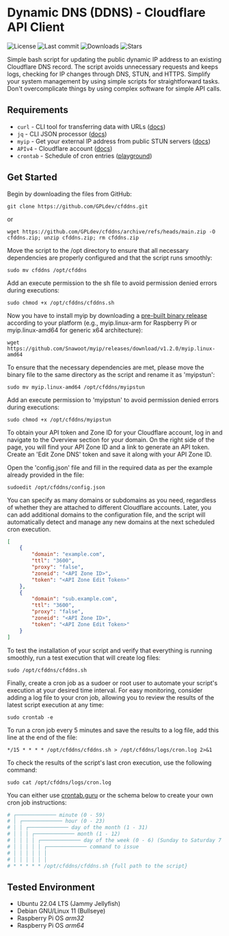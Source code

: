 # Dynamic DNS (DDNS) - Cloudflare API Client
<img alt="License" src="https://img.shields.io/github/license/GPLdev/cfddns?color=blue&style=plastic"> <img alt="Last commit" src="https://img.shields.io/github/last-commit/GPLdev/cfddns/main?color=blue&style=plastic"> <img alt="Downloads" src="https://img.shields.io/github/downloads/GPLdev/cfddns/total?color=blue&style=plastic"> <img alt="Stars" src="https://img.shields.io/github/stars/GPLdev/cfddns?color=blue&style=plastic">

Simple bash script for updating the public dynamic IP address to an existing Cloudflare DNS record. The script avoids unnecessary requests and keeps logs, checking for IP changes through DNS, STUN, and HTTPS. Simplify your system management by using simple scripts for straightforward tasks. Don't overcomplicate things by using complex software for simple API calls.

## Requirements

- ``curl`` - CLI tool for transferring data with URLs ([docs](https://curl.se/))
- ``jq`` - CLI JSON processor ([docs](https://stedolan.github.io/jq/))
- ``myip`` - Get your external IP address from public STUN servers ([docs](https://github.com/Snawoot/myip))
- ``APIv4`` - Cloudflare account ([docs](https://developers.cloudflare.com/api))
- ``crontab`` - Schedule of cron entries ([playground](https://crontab.guru/))

## Get Started

Begin by downloading the files from GitHub:

```
git clone https://github.com/GPLdev/cfddns.git
```
or
```
wget https://github.com/GPLdev/cfddns/archive/refs/heads/main.zip -O cfddns.zip; unzip cfddns.zip; rm cfddns.zip
```
Move the script to the /opt directory to ensure that all necessary dependencies are properly configured and that the script runs smoothly:
```
sudo mv cfddns /opt/cfddns
```
Add an execute permission to the sh file to avoid permission denied errors during executions:
```
sudo chmod +x /opt/cfddns/cfddns.sh
```
Now you have to install myip by downloading a [pre-built binary release](https://github.com/Snawoot/myip/releases/latest) according to your platform (e.g., myip.linux-arm for Raspberry Pi or myip.linux-amd64 for generic x64 architecture):
```
wget https://github.com/Snawoot/myip/releases/download/v1.2.0/myip.linux-amd64
```
To ensure that the necessary dependencies are met, please move the binary file to the same directory as the script and rename it as 'myipstun':
```
sudo mv myip.linux-amd64 /opt/cfddns/myipstun
```
Add an execute permission to 'myipstun' to avoid permission denied errors during executions:
```
sudo chmod +x /opt/cfddns/myipstun
```
To obtain your API token and Zone ID for your Cloudflare account, log in and navigate to the Overview section for your domain. On the right side of the page, you will find your API Zone ID and a link to generate an API token. Create an 'Edit Zone DNS' token and save it along with your API Zone ID.

Open the 'config.json' file and fill in the required data as per the example already provided in the file:
```
sudoedit /opt/cfddns/config.json
```
You can specify as many domains or subdomains as you need, regardless of whether they are attached to different Cloudflare accounts. Later, you can add additional domains to the configuration file, and the script will automatically detect and manage any new domains at the next scheduled cron execution.
```json
[
    {
        "domain": "example.com",
        "ttl": "3600",
        "proxy": "false",
        "zoneid": "<API Zone ID>",
        "token": "<API Zone Edit Token>"
    },
    {
        "domain": "sub.example.com",
        "ttl": "3600",
        "proxy": "false",
        "zoneid": "<API Zone ID>",
        "token": "<API Zone Edit Token>"
    }
]
```
To test the installation of your script and verify that everything is running smoothly, run a test execution that will create log files:
```
sudo /opt/cfddns/cfddns.sh
```
Finally, create a cron job as a sudoer or root user to automate your script's execution at your desired time interval. For easy monitoring, consider adding a log file to your cron job, allowing you to review the results of the latest script execution at any time:
```
sudo crontab -e
```
To run a cron job every 5 minutes and save the results to a log file, add this line at the end of the file:
```
*/15 * * * * /opt/cfddns/cfddns.sh > /opt/cfddns/logs/cron.log 2>&1
```
To check the results of the script's last cron execution, use the following command:
```
sudo cat /opt/cfddns/logs/cron.log
```
You can either use [crontab.guru](https://crontab.guru/) or the schema below to create your own cron job instructions:
```bash
# ┌───────────── minute (0 - 59)
# │ ┌───────────── hour (0 - 23)
# │ │ ┌───────────── day of the month (1 - 31)
# │ │ │ ┌───────────── month (1 - 12)
# │ │ │ │ ┌───────────── day of the week (0 - 6) (Sunday to Saturday 7 is also Sunday on some systems)
# │ │ │ │ │ ┌───────────── command to issue                               
# │ │ │ │ │ │
# │ │ │ │ │ │
# * * * * * /opt/cfddns/cfddns.sh {full path to the script}
```
## Tested Environment
- Ubuntu 22.04 LTS (Jammy Jellyfish)
- Debian GNU/Linux 11 (Bullseye)
- Raspberry Pi OS _arm32_ 
- Raspberry Pi OS _arm64_ 
